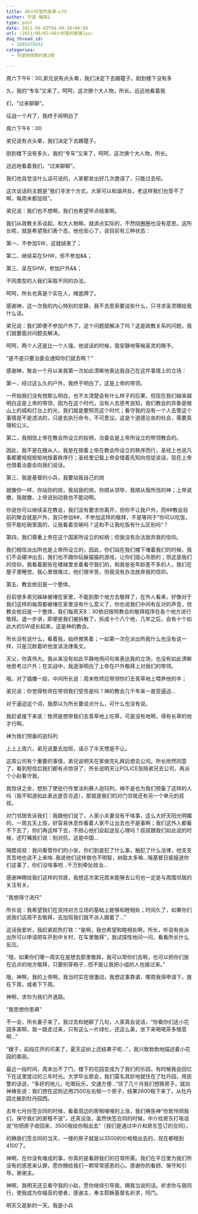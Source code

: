 ```yaml
---
title: 48小时里的故事–LYX
author: 守望 编辑1
type: post
date: 2011-06-02T04:49:38+00:00
url: /2011/06/02/48小时里的故事lyx/
dsq_thread_id:
  - 1885479452
categories:
  - 守望网络期刊第2期

---
```

周六下午6：00,弟兄说有点头晕，我们决定下去踢毽子。刚到楼下没有多
  
久，我的“专车”又来了，呵呵，这次换个大人物，所长。远远地看着我
  
们，“过来聊聊”。

<!--more-->征战一个月了，我终于闹明白了

周六下午6：00

弟兄说有点头晕，我们决定下去踢毽子。

刚到楼下没有多久，我的“专车”又来了，呵呵，这次换个大人物，所长。

远远地看着我们，“过来聊聊”。

我们也自觉没什么话可说的，人家都发出好几次邀请了，只能过去呗。

这次谈话的主题是“我们寻求个方式，大家可以和谐共处，老这样我们也受不了啊，每周末都加班”。

弟兄说：我们也不想啊，我们也希望早点结束啊。

我们从政教关系谈起，和大人物嘛，就讲点实际的，不然绕圈圈也没有意思。这所长呢，就是希望我们表个态，他也安心了，说目前有三种状态：

第一、不参加SW，这就结束了；
  
第二、继续呆在SHW，但不参加&&；
  
第三、呆在SHW，参加户外&&；

不同类型的人我们采取不同的办法。

呵呵，所长也真是个实在人，摊底牌了。

感谢神，这一次我的内心特别的安静，我不去思索要说些什么，只寻求圣灵赐给我什么话。

弟兄说：我们即便不参加户外了，这个问题就解决了吗？这是政教关系的问题，我们就要面对问题去解决。

呵呵，两个人还是比一个人强，他说话的时候，我安静地等候圣灵的赐予。

“是不是只要治委会通知你们就去啊？”

感谢神，聚会一个月以来我第一次如此清晰地表达我自己在这件事情上的立场：

第一，经过这么久的户外，我终于明白了，这是上帝的带领。

一开始我们没有想那么明白，也不太清楚会有什么样子的后果，但现在我们越来越明白这是上帝的带领，因为在这个时代，没有人去思考良知，我们教会的异象是做山上的城和灯台上的光，我们就是要照亮这个时代；看守我的没有一个人去管这个事情是不是违法的，只是去执行命令，不可思议。这是个道德沦丧的社会，需要真理和公义。

第二，我相信上帝在教会所设立的权柄，治委会是上帝所设立的带领教会的。

因此，我不是在跟从人，我是在按着上帝在教会所设立的秩序而行，圣经上也说凡事都要规规矩矩地按着秩序行；圣经里记载上帝会借着先知向信徒说话，现在上帝也借着治委会向我们说话。

第三、我是基督的小兵，我要站我自己的岗

就像你一样，你站你的岗，我站我的岗，你顺从领导，我顺从我所信的神；上帝说撤，我就撤，上帝说别动我也不能动啊。

你说你可以继续呆在教会，我们没有要求你离开，但你不让我户外，而##教会目前的聚会就是户外，我只参加##，不参加这样的敬拜，不是等同于“你可以吃饭，但不能吃碗里面的，让我看着空碗吗？这和不让我吃饭有什么区别吗”？

第四，我们尊重上帝在这个国家所设立的权柄；但我没有办法放弃我的信仰。

我们相信派出所也是上帝所设立的，因此，你们站在我们楼下堵着我们的时候，我们不会硬冲出去，我们也不跟你玩躲猫猫的游戏，让你们提心吊胆的；但这是我们的信仰，我看着那些在楼梯里坐着看守我们的，和我爸爸年龄差不多的人，我们在屋子里睡觉，我心里很难过，他们很辛苦，但我没有办法放弃我的信仰。

第五、教会依旧是一个整体。

目前很多弟兄姊妹被堵在家里，不能到那个地方去敬拜了，在外人看来，好像对于我们这样的每周都被堵在家里没有什么意义了，你也说我们中间有反对的声音，但教会依旧是一个整体，我们每周天8：30依旧按照教会的敬拜程序在各个地方进行敬拜。退一步讲，即便是我们被拆散了，拆成十个八个地，几年之后，会有十个如此大的SW成长起来，这是神的教会。

所长没有说什么，看着我，始终微笑着；一如第一次在派出所我什么也没有说一样，只是沉默着听他宣读法律条文。

天父，你真伟大。我从来没有如此平静地用问句来表达我的立场，也没有如此清晰地思考过户外；在实战中，我逐渐明白了上帝在户外敬拜上对我们的带领。

哦，对了插播一段，中间所长说：周末牧师应带领你们去青草地上喂养他的羊；

弟兄说：你觉得牧师在带领我们受苦是吗？神的教会几千年来一直受逼迫&#8230;

对于逼迫这个词，我原以为所长要说点什么，可什么也没有说。

我赶紧接下来说：牧师是想带我们去青草地上吃草，可是没有地啊，得有长草的地才行啊。

神为我们预备的迦玛列

上上上周六，弟兄说要去加班，请示了半天愣是不让。

这周公司有个重要的事情，弟兄说明天在家做完礼拜后想去公司。所长欣然同意了，看到短信后我们都有点惊讶了，所长说明天让POLICE张陪弟兄去公司，再派个小赵看守我。

我惊讶之余，想到了使徒行传里法利赛人迦玛列，神不是也为我们预备了这样的人吗（我不知道如此表达是否合适），那就是我们的对门邻居还有另一个单元的叔叔。

对门邻居告诉我们：我跟他们说了，人家小夫妻没有干啥事，这么大好天阳光明媚的，一周五天上班，好容易休息你看着人家不让出去也不是事啊；我们这外人都看不下去了，你们再这样下去，不担心他们会起逆反心理吗？叔叔跟我们如此说的时候，还叮嘱我们说：别对抗，这是中国&#8230;

隔壁叔叔：我问看管你们的小张，你们到底犯了什么事，触犯了什么法律，他支支吾吾地也说不上来啥..我说他们这样做也不明智，树敌太多嘛&#8230;哦基督日报报道你们这事了，你们没啥事吧&#8230;千万别牵扯政治&#8230;

感谢神赐给我们这样的邻居，我想这次弟兄周末能够去公司也一定是与周围邻居的关注有关。

“我想得寸进尺”

所长说：我希望我们在坚持对方立场的基础上能够和睦相处；时间久了，如果你们说我们这周不去敬拜，去加班我们就不派人跟着了&#8230;”

这话我爱听，我赶紧趁热打铁：“是啊，我也希望和睦相处啊，所长，听说有些派出所可以申请把车开到中关村，在车里敬拜”，我试探性地问一问，看看所长什么反应。

“哦，如果你们哪一周实在是想去那里敬拜，我可以带你们去啊，也可以把你们放在远点的地方敬拜，只要别穿袍子&#8230;但不能让我把小组的人也接过来。”

哦，神啊，我的上帝啊，我当时实在很激动，我想这事靠谱，哪周我得申请下，放在下周，或者下下周。

神啊，求你为我们开道路。

“我思想你恩典”

不一会，所长妻子来了，我过去和她聊了几句，人家真会说话，“你看你们这小花园多美啊，我一路走过来，只有这么一片绿化，还这么美，坐下来喝喝茶多惬意啊&#8230;”

“嫂子，前段花开的可美了，夏天这树上还结果子呢&#8230;”，我兴致勃勃地描述着小花园的美丽。

最近一段时间，周末出不了门，楼下的花园变成为了我们的乐园，有时候我会回忆下在这里度过的三年时光。大学毕业那会，我们莫名其妙地就住在了牡丹园，用民警的话说，“多好的地儿，吃喝玩乐，交通方便&#8230;”住了几个月我们想换房子，就向神祷告说：我们想在这附近用2500左右租一个房子，结果2600租下来了，从牡丹园北搬到牡丹园西。
  
去年七月份签合同的时候，看着周边的房租嗖嗖的上涨，我们祷告神“你若怜悯我们，保守我们的房租不涨”，还真没涨，虽然快签合同的时候，中介给房东打电话说“你把房子收回来，3500我给你租出去”（我们是通过中介和房东签订的合同）。

的确我们签合同的当天，一楼的房子就是以3500的价格租出去的，现在都租到4100了。
  
神啊，在你没有难成的事，你真的是看顾我们的日常所需。我们在平日里为我们所没有的感恩来认罪，愿你赐给我们一颗常常感恩的心。感谢你的看顾、保守和引导。谢谢主。

神啊，我明天还见看守我的小赵，愿你继续引导我，赐我当说的话。祈求你与我同行，使我成为你福音的使者，感谢主，奉主耶稣基督名祈求，阿门。

明天又是新的一天。我是小兵